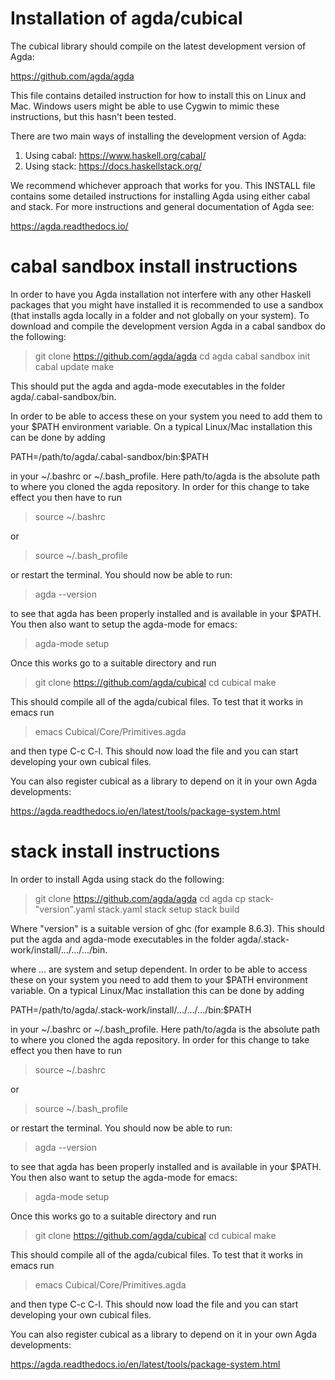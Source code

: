 Installation of agda/cubical
============================

The cubical library should compile on the latest development version
of Agda:

https://github.com/agda/agda

This file contains detailed instruction for how to install this on
Linux and Mac. Windows users might be able to use Cygwin to mimic
these instructions, but this hasn't been tested.

There are two main ways of installing the development version of Agda:

1. Using cabal: https://www.haskell.org/cabal/
2. Using stack: https://docs.haskellstack.org/

We recommend whichever approach that works for you. This INSTALL file
contains some detailed instructions for installing Agda using either
cabal and stack. For more instructions and general documentation of
Agda see:

https://agda.readthedocs.io/


cabal sandbox install instructions
==================================

In order to have you Agda installation not interfere with any other
Haskell packages that you might have installed it is recommended to
use a sandbox (that installs agda locally in a folder and not globally
on your system). To download and compile the development version Agda
in a cabal sandbox do the following:

> git clone https://github.com/agda/agda
> cd agda
> cabal sandbox init
> cabal update
> make

This should put the agda and agda-mode executables in the folder
agda/.cabal-sandbox/bin.

In order to be able to access these on your system you need to add
them to your $PATH environment variable. On a typical Linux/Mac
installation this can be done by adding

PATH=/path/to/agda/.cabal-sandbox/bin:$PATH

in your ~/.bashrc or ~/.bash_profile. Here path/to/agda is the
absolute path to where you cloned the agda repository. In order for
this change to take effect you then have to run

> source ~/.bashrc

or

> source ~/.bash_profile

or restart the terminal. You should now be able to run:

> agda --version

to see that agda has been properly installed and is available in your
$PATH. You then also want to setup the agda-mode for emacs:

> agda-mode setup

Once this works go to a suitable directory and run

> git clone https://github.com/agda/cubical
> cd cubical
> make

This should compile all of the agda/cubical files. To test that it
works in emacs run

> emacs Cubical/Core/Primitives.agda

and then type C-c C-l. This should now load the file and you can start
developing your own cubical files.

You can also register cubical as a library to depend on it in your own
Agda developments:

https://agda.readthedocs.io/en/latest/tools/package-system.html


stack install instructions
==========================

In order to install Agda using stack do the following:

> git clone https://github.com/agda/agda
> cd agda
> cp stack-"version".yaml stack.yaml
> stack setup
> stack build

Where "version" is a suitable version of ghc (for example 8.6.3). This
should put the agda and agda-mode executables in the folder
agda/.stack-work/install/.../.../.../bin.

where ... are system and setup dependent. In order to be able to
access these on your system you need to add them to your $PATH
environment variable. On a typical Linux/Mac installation this can be
done by adding

PATH=/path/to/agda/.stack-work/install/.../.../.../bin:$PATH

in your ~/.bashrc or ~/.bash_profile. Here path/to/agda is the
absolute path to where you cloned the agda repository. In order for
this change to take effect you then have to run

> source ~/.bashrc

or

> source ~/.bash_profile

or restart the terminal. You should now be able to run:

> agda --version

to see that agda has been properly installed and is available in your
$PATH. You then also want to setup the agda-mode for emacs:

> agda-mode setup

Once this works go to a suitable directory and run

> git clone https://github.com/agda/cubical
> cd cubical
> make

This should compile all of the agda/cubical files. To test that it
works in emacs run

> emacs Cubical/Core/Primitives.agda

and then type C-c C-l. This should now load the file and you can start
developing your own cubical files.

You can also register cubical as a library to depend on it in your own
Agda developments:

https://agda.readthedocs.io/en/latest/tools/package-system.html
